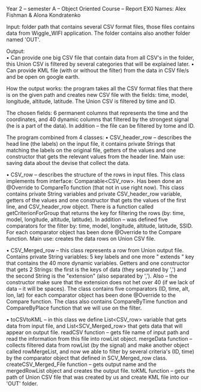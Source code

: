 
Year 2 – semester A – Object Oriented Course – Report EX0 
Names: Alex Fishman & Alona Kondratenko

Input:
folder path that contains several CSV format files, those files contains data from Wiggle_WIFI application. The folder contains also another folder named 'OUT'.

Output:  
•	Can provide one big CSV file that contain data from all CSV's in the folder, this Union CSV is filtered by several categories that will be explained later.
•	Can provide KML file (with or without the filter) from the data in CSV file/s and be open on google earth.

How the output works: 
the program takes all the CSV format files that there is on the given path and creates new CSV file with the fields: time, model, longitude, altitude, latitude. The Union CSV is filtered by time and ID.

The chosen fields: 
6 permanent columns that represents the time and the coordinates, and 40 dynamic columns that filtered by the strongest signal (he is a part of the data). In addition – the file can be filtered by tome and ID.


The program combined from 4 classes:
•	CSV_header_row – describes the head line (the labels) on the input file, it contains private Strings that matching the labels on the original file, getters of the values and one constructor that gets the relevant values from the header line.
Main use: saving data about the devise that collect the data.

•	CSV_row – describes the structure of the rows in input files. 
This class implements from interface: Comparable<CSV_row>. 
Has been done an @Override to CompareTo function (that not in use right now). 
This class contains private String variables and private CSV_header_row variable, getters of the values and one constructor that gets the values of the first line, and CSV_header_row object.
There is a function called getCriterionForGroup that returns the key for filtering the rows (by: time, model, longitude, altitude, latitude).
In addition – was defined five comparators for the filter by: time, model, longitude, altitude, latitude, SSID. For each comparator object has been done @Override to the Compare function.
Main use: creates the data rows on Union CSV file.

•	CSV_Merged_row – this class represents a row from Union output file.
Contains private String variables: 5 key labels and one more " extends " key that contains the 40 more dynamic variables. Getters and one constructor that gets 2 Strings: the first is the keys of data (they separated by ',') and the second String is the "extension" (also separated by ','). Also – the constructor make sure that the extension does not het over 40 (if we lack of data – it will be spaces).
The class contains five comparators (ID, time, alt, lon, lat) for each comparator object  has been done @Override to the Compare function.
The class also contains CompareByTime function and CompareByPlace function that we will use on the filter.

•	toCSVtoKML – 
in this class we define List<CSV_row> variable that gets data from input file, and List<SCV_Merged_row> that gets data that will appear on output file.
readCSV function – gets file name of input path and read the information from this file into rowList object.
mergeData function – collects filtered data from rowList (by the signal) and make another object called rowMergeList, and now we able to filter by several criteria's (ID, time) by the comparator object that defined in SCV_Merged_row class.
createCSV_Merged_File function – gets output name and the mergedRowList object and creates the output file.
toKML function – gets the path of  Union CSV file that was created by us and create KML file into our 'OUT' folder.


